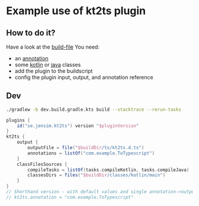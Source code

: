 # Example use of kt2ts plugin

## How to do it?

Have a look at the [build-file](build.gradle.kts)
You need:
- an [annotation](src/main/kotlin/com/example/ToTypescript.kt)
- some [kotlin](src/main/kotlin/com/example/OneDataType.kt) or [java](src/main/java/com/example/JavaClassTypes.java) classes
- add the plugin to the buildscript
- config the plugin input, output, and annotation reference

## Dev

```bash
./gradlew -b dev.build.gradle.kts build --stacktrace --rerun-tasks
```

```gradle
plugins {
    id("se.jensim.kt2ts") version "$pluginVersion"
}
kt2ts {
    output {
        outputFile = file("$buildDir/ts/kt2ts.d.ts")
        annotations = listOf("com.example.ToTypescript")
    }
    classFilesSources {
        compileTasks = listOf(tasks.compileKotlin, tasks.compileJava)
        classesDirs = files("$buildDir/classes/kotlin/main")
    }
}
// Shorthand version - with default values and single annotation->output
// kt2ts.annotation = "com.example.ToTypescript"
```
